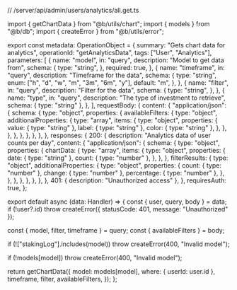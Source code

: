// /server/api/admin/users/analytics/all.get.ts

import { getChartData } from "@b/utils/chart";
import { models } from "@b/db";
import { createError } from "@b/utils/error";

export const metadata: OperationObject = {
  summary: "Gets chart data for analytics",
  operationId: "getAnalyticsData",
  tags: ["User", "Analytics"],
  parameters: [
    {
      name: "model",
      in: "query",
      description: "Model to get data from",
      schema: {
        type: "string",
      },
      required: true,
    },
    {
      name: "timeframe",
      in: "query",
      description: "Timeframe for the data",
      schema: {
        type: "string",
        enum: ["h", "d", "w", "m", "3m", "6m", "y"],
        default: "m",
      },
    },
    {
      name: "filter",
      in: "query",
      description: "Filter for the data",
      schema: {
        type: "string",
      },
    },
    {
      name: "type",
      in: "query",
      description: "The type of investment to retrieve",
      schema: { type: "string" },
    },
  ],
  requestBody: {
    content: {
      "application/json": {
        schema: {
          type: "object",
          properties: {
            availableFilters: {
              type: "object",
              additionalProperties: {
                type: "array",
                items: {
                  type: "object",
                  properties: {
                    value: { type: "string" },
                    label: { type: "string" },
                    color: { type: "string" },
                  },
                },
              },
            },
          },
        },
      },
    },
  },
  responses: {
    200: {
      description: "Analytics data of user counts per day",
      content: {
        "application/json": {
          schema: {
            type: "object",
            properties: {
              chartData: {
                type: "array",
                items: {
                  type: "object",
                  properties: {
                    date: { type: "string" },
                    count: { type: "number" },
                  },
                },
              },
              filterResults: {
                type: "object",
                additionalProperties: {
                  type: "object",
                  properties: {
                    count: { type: "number" },
                    change: { type: "number" },
                    percentage: { type: "number" },
                  },
                },
              },
            },
          },
        },
      },
    },
    401: { description: "Unauthorized access" },
  },
  requiresAuth: true,
};

export default async (data: Handler) => {
  const { user, query, body } = data;
  if (!user?.id)
    throw createError({ statusCode: 401, message: "Unauthorized" });

  const { model, filter, timeframe } = query;
  const { availableFilters } = body;

  if (!["stakingLog"].includes(model)) throw createError(400, "Invalid model");

  if (!models[model]) throw createError(400, "Invalid model");

  return getChartData({
    model: models[model],
    where: { userId: user.id },
    timeframe,
    filter,
    availableFilters,
  });
};
